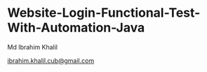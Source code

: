 # Website-Login-Functional-Test-With-Automation-Java


Md Ibrahim Khalil

ibrahim.khalil.cub@gmail.com
